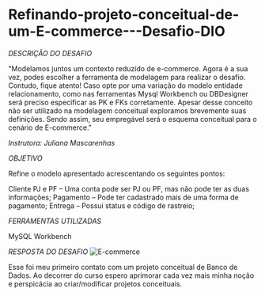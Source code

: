# Refinando-projeto-conceitual-de-um-E-commerce---Desafio-DIO
*DESCRIÇÃO DO DESAFIO*

"Modelamos juntos um contexto reduzido de e-commerce. Agora é a sua vez, podes escolher a ferramenta de modelagem para realizar o desafio. Contudo, fique atento! Caso opte por uma variação do modelo entidade relacionamento, como nas ferramentas Mysql Workbench ou DBDesigner será preciso especificar as PK e FKs corretamente. Apesar desse conceito não ser utilizado na modelagem conceitual exploramos brevemente suas definições. Sendo assim, seu empregável será o esquema conceitual para o cenário de E-commerce."

*Instrutora: Juliana Mascarenhas*

*OBJETIVO*

Refine o modelo apresentado acrescentando os seguintes pontos:

Cliente PJ e PF – Uma conta pode ser PJ ou PF, mas não pode ter as duas informações;
Pagamento – Pode ter cadastrado mais de uma forma de pagamento;
Entrega – Possui status e código de rastreio;

*FERRAMENTAS UTILIZADAS*

MySQL Workbench

*RESPOSTA DO DESAFIO*
![E-commerce](https://github.com/user-attachments/assets/995f9b37-13ac-48b9-a323-2b6096e67280)

Esse foi meu primeiro contato com um projeto conceitual de Banco de Dados. Ao decorrer do curso espero aprimorar cada vez mais minha noção e perspicácia ao criar/modificar projetos conceituais.

